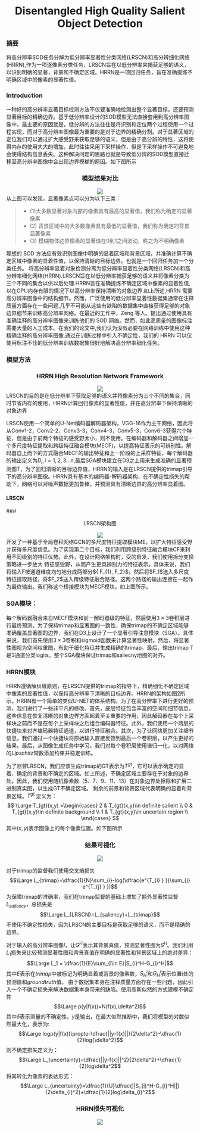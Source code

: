 # <center>Disentangled High Quality Salient Object Detection</center>

### 摘要
将高分辨率SOD任务分解为低分辨率显著性分类网络(LRSCN)和高分辨细化网络(HRRN),作为一项逐像素分类任务，LRSCN旨在以低分辨率来捕获足够的语义，以识别明确的显著，背景和不确定区域。HRRN是一项回归任务，旨在准确提炼不明确区域中的像素的显著性值。

### Introduction
一种好的高分辨率显著目标检测方法不仅要准确地检测出整个显著目标，还要预测显著目标的精确边界。基于低分辨率设计的SOD模型无法直接套用到高分辨率图像中，最主要的原因就是，低分辨的方法往往是将识别和定位两个过程使用一个过程实现，而对于高分辨率图像最为重要的是对于边界的精确分割。对于显著区域的定位我们可以通过扩大感受野来获取足够的语义，但是由于高分辨的特性，这将使得内存的使用大大的增加，此时往往采用下采样操作，但是下采样操作不可避免地会使得结构信息丢失。这种解决问题的思路也就是导致低分辨的SOD模型直接迁移至高分辨率图像中会出现边界模糊的原因。如下图所示
### <center>模型结果对比</center>
<div align="center"><img src="image\低分辨率SOD模型.PNG"></div>
从上图可以发现，显著像素点可以分为以下三类：

>- (1)大多数显著对象内部的像素具有最高的显著值，我们称为确定的显著像素
>- (2) 背景区域中的大多数像素具有最低的显著值，我们称为确定的背景显著像素
>- (3) 模糊物体边界像素的显著值在0到1之间波动，称之为不明确像素

理想的 SOD 方法应有效识别图像中明确的显着区域和背景区域，并准确计算不确定区域中像素的显着性值，以保持清晰的目标边界。也就是一个回归任务加一个分类任务。
将高分辨率显着对象检测分离为低分辨率显着性分类网络(LRSCN)和高分辨率细化网络(HRRN).LRSCN旨在以低分辨率捕获足够的语义并将像素分类为三个不同的集合以供以后处理.HRRN旨在准确提炼不确定区域中像素的显着性值,以在GPU内存有限的情况下以高分辨率保持清晰的对象边界.如上所述,HRRN 需要高分辨率图像中的结构细节。然而，广泛使用的低分辨率显着性数据集通常在注释质量方面存在一些问题,几乎不可能从这些有缺陷的数据集中直接获得足够的对象边界细节来训练高分辨率网络。在最近的工作中，Zeng 等人。提出通过使用具有准确注释的高分辨率图像来训练他们的 SOD 网络。然而，如此高质量的图像标注需要大量的人工成本。在我们的论文中,我们认为没有必要在网络训练中使用这种精确注释的高分辨率图像.通过在训练过程中引入不确定性，我们的 HRRN 可以仅使用标注不佳的低分辨率训练数据集很好地解决高分辨率细化任务。

### 模型方法
### <center>HRRN High Resolution Network Framework</center>
<div align="center"><img src="image\HRRN高分辨率网络框架.PNG"></div>
LRSCN的目的是在低分辨率下获取足够的语义并将像素分为三个不同的集合，同时节省内存的使用，HRRN计算回归像素的显著性值，并在高分辨率下保持清晰的对象边界

LRSCN使用一个简单的U-Net编码器解码器架构，VGG-16作为主干网络，因此将从Conv1-2，Conv2-2，Conv3-3，Conv4-3，Conv5-3，Conv6-3获得六个特征，但是由于前两个特征的感受野太小，则不使用。在编码器和解码器之间增加一个多尺度特征提取和跨级特征融合模块(MECF)，以提高特征表示的可辨别性。解码器自上而下的方式融合MECF的输出特征和上一阶段的上采样特征，每个解码器的输出定义为$D_{i},i=1,2,3...n$,最后SGA模块建立在D3之上用来生成准确的显著预测图T，为了回归清晰的目标边界值，HRRN的输入是在LRSCN提供的trimap引导下的高分辨率图像。HRRN具有基本的编码器-解码器架构，在不确定性损失的帮助下，网络可以对噪声数据更加鲁棒，并预测具有清晰边界的高分辨率显着图。

#### LRSCN
###<center>LRSCN架构图</center>
<div align="center"><img src="image\LRSCN架构图.PNG"></div>
开发了一种基于全局卷积网络GCN的多尺度特征提取模块ME，以扩大特征感受野并获得多尺度信息。为了实现第二个目标，我们利用跨级别特征融合模块CF来利用不同级别的特征优势。此外，在设计网络架构时，受的启发，我们使用拆分变换策略进一步放大 特征感受野，从而产生更具辨别力的特征表示。具体来说，我们将输入F按通道维度均匀地分成两部分${ F_{1}, F_2}$，然后将$F_1$送入多尺度特征提取路径，将$F_2$送入跨级特征融合路径。这两个路径的输出连接在一起作为最终输出。我们称这个桥接模块为MECF模块，如上图所示。

### SGA模块：
每个解码器融合来自MECF模块和前一解码器级的特征，然后使用$3×3$卷积层进行最终预测。为了保持trimap和显著图的一致性，确保trimap的不确定区域能够准确覆盖显著图的边界，我们在D3上设计了一个显著引导注意模块（SGA）。具体来说，我们首先使用$3×3$卷积和sigmoid函数来计算显著性映射。然后，将显著性图视为空间权重图，有助于细化特征并生成精确的trimap。最后，输出trimap T是3通道分类logits。整个SGA模块保证trimap和saliecny地图的对齐。 

### HRRN模块
HRRN遵循解纠缠原则，在LRSCN提供的trimap的指导下，精确细化不确定区域中像素的显著性值，以保持高分辨率下清晰的目标边界。HRRN的架构如图2所示。HRRN有一个简单的类似U-NET的体系结构。为了在高分辨率下进行更好的预测，我们进行了一些非平凡的修改。首先，底层特征包含丰富的空间和细节信息，这些信息在恢复清晰的对象边界方面起着至关重要的作用，因此解码器在每个上采样块之前而不是在每个上采样块之后组合编码器特征。此外，我们使用一个两层的快捷块来对齐编码器特征通道，以进行特征融合。其次，为了让网络更加关注细节信息，我们通过一个快捷块将原始输入直接反馈到最后一个卷积层，以产生更好的结果。最后，从图像生成任务中学习，我们对每个卷积层使用谱归一化，以对网络的$Lipschitz$常数添加约束并稳定训练。 

为了监督LRSCN，我们应该生成trimap的GT表示为$T^{gt}$，它可以表示确定的显着、确定的背景和不确定的区域。如上所述，不确定区域主要存在于对象的边界处。因此，我们使用随机像素数（5、7、9、11、13）在对象边界处擦除和扩展二进制真实图，以生成GT不确定区域。 剩余的前景和背景区域代表明确的显着和背景区域。$T^{gt}$ 定义为：
$$
\Large T_{gt}(x,y) =\begin{cases}
2 & T_{gt}(x,y)\in definite salient \\
0 & T_{gt}(x,y)\in definite background \\
1 & T_{gt}(x,y)\in uncertain region \\
\end{cases}
$$
其中$(x,y)$表示图像上的每个像素位置。如下图所示
### <center>结果可视化</center>
<div align="center"><img src="image\HRRN结果可视化.PNG"></div>

对于trimap的监督我们使用交叉熵损失
$$\Large L_{trimap}=\dfrac{1}{N}\sum_{i}-log(\dfrac{e^{T_{i} } }{\sum_{j} e^{T_{j} } })$$
为保障trimap的准确率，我们在trimap监督的基础上增加了额外显著性监督$L_{saliency}$，总损失是
$$\Large L_{LRSCN}=L_{saliency}+L_{trimap}$$
不使用不确定性损失，因为LRSCN的主要目标是获取足够的语义，而不是精确的边界。

对于输入的高分辨率图像$I$，让$G^H$表示其背景真值，预测显著性图为$S^H$。我们利用$L_1$损失来比较预测显著性图和背景真值在明确的显著性和背景区域上的绝对差异：
$$\Large L_1 = \dfrac{1}{E}\sum_{i\in E}|S_{i}^H-G_{i}^H|$$ 
其中$E$表示在$trimap$中被标记为明确显着或背景的像素数，$S_{H}^i$和$G_{H}^i$表示位置$i$处的预测值和$groundtruth$值。
由于数据集本身在注释质量方面存在一些问题，因此引入一个不确定损失来解决数据集本身带来的缺陷。使用高斯似然的方式建模不确定性
$$\Large p(y|f(x))=N(f(x),\delta^2)$$
其中$\delta$表示测量的不确定性，$y$是输出，在最大似然推断中，我们将模型的对数似然最大化，表示为:
$$\Large logp(y|f(x))\propto-\dfrac{||y-f(x)||}{2\delta^2}-\dfrac{1}{2}log{\delta^2}$$
则不确定损失定义为：
$$\Large L_{uncertainty}=\dfrac{||y-f(x)||^2}{2\delta^2}+\dfrac{1}{2}log\delta^2$$
将其转化为像素的表达形式：
$$\Large L_{uncertainty}=\dfrac{1}{U}\dfrac{||S_{i}^H-G_{i}^H||}{2\delta_{i}^2}+\dfrac{1}{2}log\delta_{i}^2$$
### <center>HRRN损失可视化</center>
<div align="center"><img src="image\HRRN损失可视化.PNG"></div>
